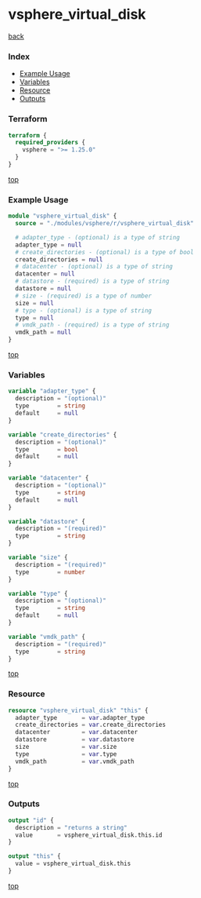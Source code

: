 # vsphere_virtual_disk

[back](../vsphere.md)

### Index

- [Example Usage](#example-usage)
- [Variables](#variables)
- [Resource](#resource)
- [Outputs](#outputs)

### Terraform

```terraform
terraform {
  required_providers {
    vsphere = ">= 1.25.0"
  }
}
```

[top](#index)

### Example Usage

```terraform
module "vsphere_virtual_disk" {
  source = "./modules/vsphere/r/vsphere_virtual_disk"

  # adapter_type - (optional) is a type of string
  adapter_type = null
  # create_directories - (optional) is a type of bool
  create_directories = null
  # datacenter - (optional) is a type of string
  datacenter = null
  # datastore - (required) is a type of string
  datastore = null
  # size - (required) is a type of number
  size = null
  # type - (optional) is a type of string
  type = null
  # vmdk_path - (required) is a type of string
  vmdk_path = null
}
```

[top](#index)

### Variables

```terraform
variable "adapter_type" {
  description = "(optional)"
  type        = string
  default     = null
}

variable "create_directories" {
  description = "(optional)"
  type        = bool
  default     = null
}

variable "datacenter" {
  description = "(optional)"
  type        = string
  default     = null
}

variable "datastore" {
  description = "(required)"
  type        = string
}

variable "size" {
  description = "(required)"
  type        = number
}

variable "type" {
  description = "(optional)"
  type        = string
  default     = null
}

variable "vmdk_path" {
  description = "(required)"
  type        = string
}
```

[top](#index)

### Resource

```terraform
resource "vsphere_virtual_disk" "this" {
  adapter_type       = var.adapter_type
  create_directories = var.create_directories
  datacenter         = var.datacenter
  datastore          = var.datastore
  size               = var.size
  type               = var.type
  vmdk_path          = var.vmdk_path
}
```

[top](#index)

### Outputs

```terraform
output "id" {
  description = "returns a string"
  value       = vsphere_virtual_disk.this.id
}

output "this" {
  value = vsphere_virtual_disk.this
}
```

[top](#index)